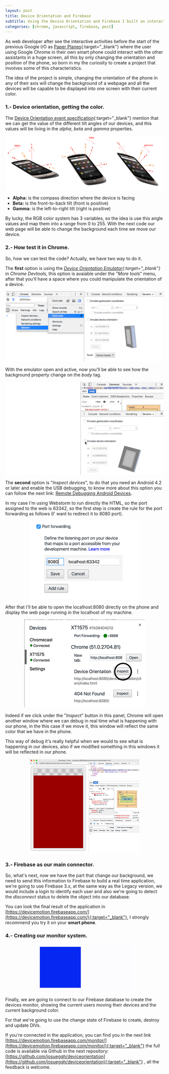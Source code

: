 ```yaml
---
layout: post
title: Device Orientation and Firebase
subtitle: Using the Device Orientation and Firebase I built an interactive web between your mobile and a monitor of the devices connected  
categories: [chrome, javascript, firebase, post]
---
```


As web developer after see the interactive activities before the start of the previous Google I/O as 
[Paper Planes](https://paperplanes.withgoogle.com/){:target="_blank"} where the user using Google Chrome in their 
own smart phone could interact with the other assistants in a huge screen, all this by only changing the orientation and position
 of the phone, so born in my the curiosity to create a project that involves some of this characteristics.
 
 The idea of the project is simple, changing the orientation of the phone in any of their axis will change the 
 background of a webpage and all the devices will be capable to be displayed into one screen with their current color.
 
### 1.- Device orientation, getting the color.

The [Device Orientation event specification](https://w3c.github.io/deviceorientation/spec-source-orientation.html){:target="_blank"}
  mention that we can get the value of the different tilt angles of our devices, and this values will be living in the 
  *alpha*, *beta* and *gamma* properties.
  
<img src="/img/post/deviceorientation.jpg" title="Device Orientation">
  
  - **Alpha:** is the compass direction where the device is facing
  - **Beta:** is the front-to-back tilt (front is positive)
  - **Gamma:** is the left-to-right tilt (right is positive)
  
By lucky, the RGB color system has 3 variables, so the idea is use this angle values and map them into a 
range from 0 to 255. With the next code our web page will be able to change the background each time we move our device.

<script src="https://gist.github.com/josueggh/aa34eccb55cb8ced2297e969eb47c9d5.js"></script>

### 2.- How test it in Chrome.

So, how we can test the code? Actually, we have two way to do it.

The **first** option is using the 
*[Device Orientation Emulator](https://developers.google.com/web/tools/chrome-devtools/iterate/device-mode/device-input-and-sensors){:target="_blank"}* 
in *Chrome Devtools*, this option is avaiable under the "*More tools*" menu, after that you'll have a space where you could manipulate the orientation of a device.   

<img src="/img/post/chrometools.jpg" title="Device Orientation Emulator">

With the emulator open and active, now you'll be able to see how the background property change on the *body* tag.
<div style="text-align:center;">
<img src="/img/post/emulator.gif">
</div>

The **second** option is "*Inspect devices*", to do that you need an Android 4.2 or later and enable the USB debugging, to
know more about this option you can follow the next link: [Remote Debugging Android Devices](https://developers.google.com/web/tools/chrome-devtools/debug/remote-debugging/remote-debugging).

In my case I'm using Webstorm to run directly the HTML, so the port assigned to the web is 63342, so the first step is 
create the rule for the port forwarding as follows (I' want to redirect it to 8080 port).

<div style="text-align:center;">
<img src="/img/post/forward.jpg" style="width:350px">
</div>

After that I'll be able to open the localhost:8080 directly on the phone and display the web page running in the localhost of 
my machine.

<div style="text-align:center;">
<img src="/img/post/sendphone.jpg" style="width:384px">
</div>

Indeed if we click under the "*Inspect*" button in this panel, Chrome will open another window where we can debug in real
  time what is happening with our phone, in the this case if we move it, this window will reflect the same color that we 
   have in the phone. 
   
This way of debug it's really helpful when we would to see what is happening in our devices, also if we modified something
in this windows it will be reflected in our phone.

<div style="text-align:center;">
<img src="/img/post/phone.jpg" style="width:350px">
</div>

### 3.- Firebase as our main connector.

So, what's next, now we have the part that change our background, we need to send this information to Firebase to build a 
real time application, we're going to use Firebase 3.x, at the same way as the Legacy version, we would include a login to 
identify each user and also we're going to detect the *disconnect* status to delete the object into our database. 

<script src="https://gist.github.com/josueggh/930355859b85b63eb6afef57aeadfca1.js"></script>

You can look the final result of the application in [https://devicemotion.firebaseapp.com/](https://devicemotion.firebaseapp.com/){:target="_blank"},
I strongly recommend you try it on your **smart phone**.

### 4.- Creating our monitor system.

<div style="text-align:center;">
<img src="/img/post/colors.gif" style="width:300px">
</div>

Finally, we are going to connect to our Firebase database to create the devices monitor, showing the current users moving
 their devices and the current background color. 
 
For that we're going to use the change state of Firebase to create, destroy and update DIVs.

<script src="https://gist.github.com/josueggh/10d324a219da6db6b9fbd5ee796537a8.js"></script>

If you're connected in the application, you can find you in the next link [https://devicemotion.firebaseapp.com/monitor/](https://devicemotion.firebaseapp.com/monitor/){:target="_blank"}
the full code is available via Github in the next repository: [https://github.com/josueggh/deviceorientation](https://github.com/josueggh/deviceorientation){:target="_blank"}
, all the feedback is welcome.